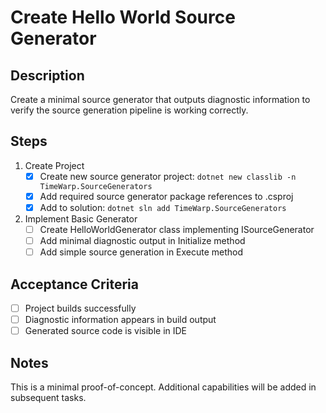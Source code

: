 # Create Hello World Source Generator

## Description
Create a minimal source generator that outputs diagnostic information to verify the source generation pipeline is working correctly.

## Steps
1. Create Project
   - [x] Create new source generator project: `dotnet new classlib -n TimeWarp.SourceGenerators`
   - [x] Add required source generator package references to .csproj
   - [x] Add to solution: `dotnet sln add TimeWarp.SourceGenerators`

2. Implement Basic Generator
   - [ ] Create HelloWorldGenerator class implementing ISourceGenerator
   - [ ] Add minimal diagnostic output in Initialize method
   - [ ] Add simple source generation in Execute method

## Acceptance Criteria
- [ ] Project builds successfully
- [ ] Diagnostic information appears in build output
- [ ] Generated source code is visible in IDE

## Notes
This is a minimal proof-of-concept. Additional capabilities will be added in subsequent tasks.
